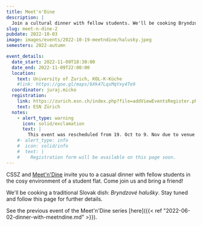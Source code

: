 ```yaml
---
title: Meet'n'Dine
description: |
  Join a cultural dinner with fellow students. We'll be cooking Bryndzové halušky, a traditional Slovak dish.
slug: meet-n-dine-2
pubdate: 2022-10-03
image: images/events/2022-10-19-meetndine/halusky.jpeg
semesters: 2022-autumn

event_details:
  date_start: 2022-11-09T18:30:00
  date_end: 2022-11-09T22:00:00
  location:
    text: University of Zurich, KOL-K-Küche
    #link: https://goo.gl/maps/bXk47LqsMqYxy4Te9
  coordinator: juraj.micko
  registration:
    link: https://zurich.esn.ch/index.php?file=addViewEventsRegister.php&evId=2642
    text: ESN Zürich
  notes:
    - alert_type: warning
      icon: solid/exclamation
      text: |
        This event was rescheduled from 19. Oct to 9. Nov due to venue availability.
    #- alert_type: info
    #  icon: solid/info
    #  text: |
    #    Registration form will be available on this page soon.
---
```


CSSZ and [Meet'n'Dine](https://www.notion.so/jjurm/Meet-n-Dine-c0d588aaa93046fe9724599c9ee62976) invite you to a casual dinner with fellow students in the cosy environment of a student flat. Come join us and bring a friend!

We'll be cooking a traditional Slovak dish: _Bryndzové halušky_. Stay tuned and follow this page for further details.

See the previous event of the Meet'n'Dine series [here]({{< ref "2022-06-02-dinner-with-meetndine.md" >}}).
